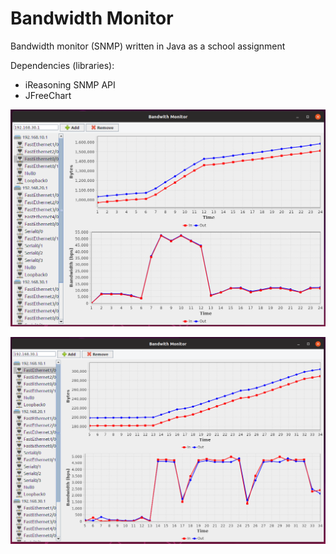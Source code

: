 # Bandwidth Monitor
Bandwidth monitor (SNMP) written in Java as a school assignment

Dependencies (libraries):
  - iReasoning SNMP API
  - JFreeChart
  
![Screenshot 1](Screenshot1.png)

![Screenshot 2](Screenshot2.png)
